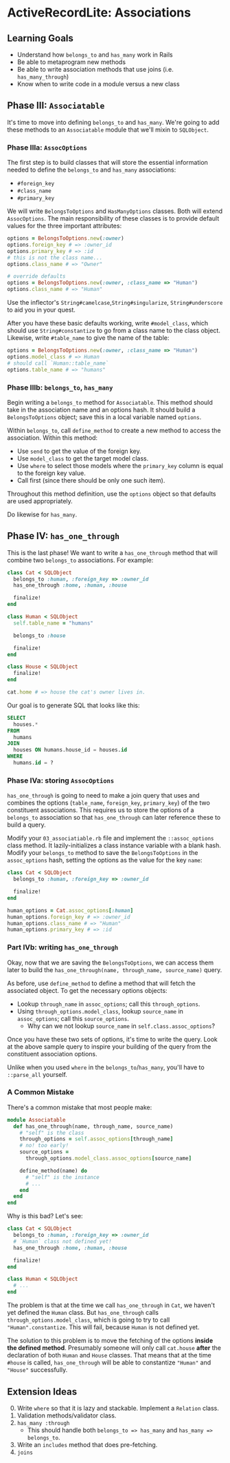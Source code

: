 # ActiveRecordLite: Associations

## Learning Goals

* Understand how `belongs_to` and `has_many` work in Rails
* Be able to metaprogram new methods
* Be able to write association methods that use joins (i.e. `has_many_through`)
* Know when to write code in a module versus a new class

## Phase III: `Associatable`

It's time to move into defining `belongs_to` and `has_many`. We're
going to add these methods to an `Associatable` module that we'll
mixin to `SQLObject`.

### Phase IIIa: `AssocOptions`

The first step is to build classes that will store the essential
information needed to define the `belongs_to` and `has_many`
associations:

* `#foreign_key`
* `#class_name`
* `#primary_key`

We will write `BelongsToOptions` and `HasManyOptions` classes. Both
will extend `AssocOptions`. The main responsibility of these classes
is to provide default values for the three important attributes:

```ruby
options = BelongsToOptions.new(:owner)
options.foreign_key # => :owner_id
options.primary_key # => :id
# this is not the class name...
options.class_name # => "Owner"

# override defaults
options = BelongsToOptions.new(:owner, :class_name => "Human")
options.class_name # => "Human"
```

Use the inflector's `String#camelcase`,`String#singularize`,
`String#underscore` to aid you in your quest.

After you have these basic defaults working, write `#model_class`,
which should use `String#constantize` to go from a class name to the
class object. Likewise, write `#table_name` to give the name of the
table:

```ruby
options = BelongsToOptions.new(:owner, :class_name => "Human")
options.model_class # => Human
# should call `Human::table_name`
options.table_name # => "humans"
```

### Phase IIIb: `belongs_to`, `has_many`

Begin writing a `belongs_to` method for `Associatable`. This method
should take in the association name and an options hash. It should
build a `BelongsToOptions` object; save this in a local variable named
`options`.

Within `belongs_to`, call `define_method` to create a new method to
access the association. Within this method:

* Use `send` to get the value of the foreign key.
* Use `model_class` to get the target model class.
* Use `where` to select those models where the `primary_key` column is
  equal to the foreign key value.
* Call first (since there should be only one such item).

Throughout this method definition, use the `options` object so that
defaults are used appropriately.

Do likewise for `has_many`.

## Phase IV: `has_one_through`

This is the last phase! We want to write a `has_one_through` method
that will combine two `belongs_to` associations. For example:

```ruby
class Cat < SQLObject
  belongs_to :human, :foreign_key => :owner_id
  has_one_through :home, :human, :house

  finalize!
end

class Human < SQLObject
  self.table_name = "humans"

  belongs_to :house

  finalize!
end

class House < SQLObject
  finalize!
end

cat.home # => house the cat's owner lives in.
```

Our goal is to generate SQL that looks like this:

```sql
SELECT
  houses.*
FROM
  humans
JOIN
  houses ON humans.house_id = houses.id
WHERE
  humans.id = ?
```

### Phase IVa: storing `AssocOptions`

`has_one_through` is going to need to make a join query that uses and
combines the options (`table_name`, `foreign_key`, `primary_key`) of
the two constituent associations. This requires us to store the
options of a `belongs_to` association so that `has_one_through` can
later reference these to build a query.

Modify your `03_associatiable.rb` file and implement the
`::assoc_options` class method. It lazily-initializes a class instance
variable with a blank hash. Modify your `belongs_to` method to save
the `BelongsToOptions` in the `assoc_options` hash, setting the
options as the value for the key `name`:

```ruby
class Cat < SQLObject
  belongs_to :human, :foreign_key => :owner_id

  finalize!
end

human_options = Cat.assoc_options[:human]
human_options.foreign_key # => :owner_id
human_options.class_name # => "Human"
human_options.primary_key # => :id
```

### Part IVb: writing `has_one_through`

Okay, now that we are saving the `BelongsToOptions`, we can access
them later to build the `has_one_through(name, through_name,
source_name)` query.

As before, use `define_method` to define a method that will fetch the
associated object. To get the necessary options objects:

* Lookup `through_name` in `assoc_options`; call this
  `through_options`.
* Using `through_options.model_class`, lookup `source_name` in
  `assoc_options`; call this `source_options`.
    * Why can we not lookup `source_name` in
      `self.class.assoc_options`?

Once you have these two sets of options, it's time to write the
query. Look at the above sample query to inspire your building of the
query from the constituent association options.

Unlike when you used `where` in the `belongs_to`/`has_many`, you'll
have to `::parse_all` yourself.

### A Common Mistake

There's a common mistake that most people make:

```ruby
module Associatable
  def has_one_through(name, through_name, source_name)
    # "self" is the class
    through_options = self.assoc_options[through_name]
    # no! too early!
    source_options =
      through_options.model_class.assoc_options[source_name]

    define_method(name) do
      # "self" is the instance
      # ...
    end
  end
end
```

Why is this bad? Let's see:

```ruby
class Cat < SQLObject
  belongs_to :human, :foreign_key => :owner_id
  # `Human` class not defined yet!
  has_one_through :home, :human, :house

  finalize!
end

class Human < SQLObject
  # ...
end
```

The problem is that at the time we call `has_one_through` in `Cat`, we
haven't yet defined the `Human` class. But `has_one_through` calls
`through_options.model_class`, which is going to try to call
`"Human".constantize`. This will fail, because `Human` is not defined
yet.

The solution to this problem is to move the fetching of the options
**inside the defined method**. Presumably someone will only call
`cat.house` **after** the declaration of both `Human` and `House`
classes. That means that at the time `#house` is called,
`has_one_through` will be able to constantize `"Human"` and `"House"`
successfully.

## Extension Ideas

0. Write `where` so that it is lazy and stackable. Implement a
  `Relation` class.
0. Validation methods/validator class.
0. `has_many :through`
    * This should handle both `belongs_to => has_many` and `has_many
      => belongs_to`.
0. Write an `includes` method that does pre-fetching.
0. `joins`
